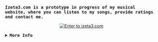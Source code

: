 <samp>
  <b>
    Izeta3.com is a prototype in progress of my musical website, where you can listen to my songs, provide ratings and contact me.
  </b>
</samp>

<p align="center">
  <a href="https://izaann3.github.io">
    <img src="https://img.shields.io/badge/Enter%20to%20izeta3.com-FFFFFF?style=for-the-badge&logo=web&logoColor=black" alt="Enter to izeta3.com">
  </a>
</p>

<details>
<summary>
  <samp>
    <b>More Info</b>
  </samp>
</summary>
  
  ```python
# Copyright (c) 2024 Izeta3 . All rights reserved.
  ```

</details>
